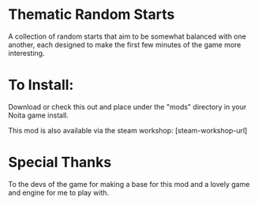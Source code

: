 # Thematic Random Starts
A collection of random starts that aim to be somewhat balanced with one another, each designed to make the first few minutes of the game more interesting.

# To Install:
Download or check this out and place under the "mods" directory in your Noita game install.

This mod is also available via the steam workshop: [steam-workshop-url]

# Special Thanks
To the devs of the game for making a base for this mod and a lovely game and engine for me to play with.